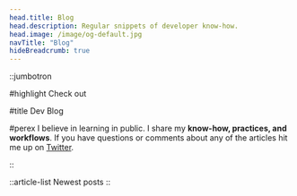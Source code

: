 ```yaml
---
head.title: Blog
head.description: Regular snippets of developer know-how.
head.image: /image/og-default.jpg
navTitle: "Blog"
hideBreadcrumb: true
---
```


::jumbotron

#highlight
Check out

#title
Dev Blog

#perex
I believe in learning in public. I share my **know-how, practices, and workflows**. If you have questions or comments about any of the articles hit me up on [Twitter](https://twitter.com/maceksimondev).

::

::article-list
Newest posts
::
